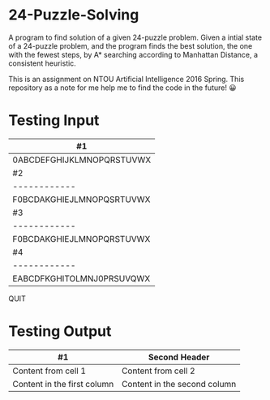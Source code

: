 # 24-Puzzle-Solving

A program to find solution of a given 24-puzzle problem.
Given a intial state of a 24-puzzle problem, 
and the program finds the best solution, the one with the fewest steps, 
by A* searching according to Manhattan Distance, a consistent heuristic.

This is an assignment on NTOU Artificial Intelligence 2016 Spring. 
This repository as a note for me help me to find the code in the future! 😀

# Testing Input

&#35;1 |
------------ |
0ABCDEFGHIJKLMNOPQRSTUVWX |
&#35;2 |
------------ |
F0BCDAKGHIEJLMNOPQSRTUVWX |
&#35;3 |
------------ |
F0BCDAKGHIEJLMNOPQRSTUVWX |
&#35;4 |
------------ |
EABCDFKGHITOLMNJ0PRSUVQWX |
QUIT

# Testing Output

&#35;1 | Second Header
------------ | -------------
Content from cell 1 | Content from cell 2
Content in the first column | Content in the second column